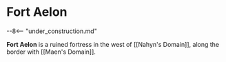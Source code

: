# Fort Aelon

--8<-- "under_construction.md"

**Fort Aelon** is a ruined fortress in the west of [[Nahyn's Domain]], along the border with [[Maen's Domain]].